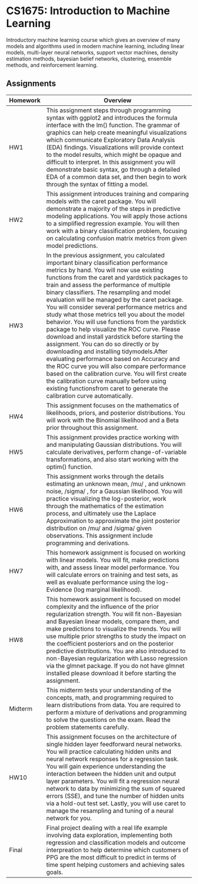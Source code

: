 # CS1675: Introduction to Machine Learning

Introductory machine learning course which gives an overview of many models and algorithms used in modern machine learning, including linear models, multi-layer neural networks, support vector machines, density estimation methods, bayesian belief networks, clustering, ensemble methods, and reinforcement learning. 

## Assignments

| Homework | Overview |
| ------ | ------ |
| HW1 | This assignment steps through programming syntax with ggplot2 and introduces the formula interface with the lm() function. The grammar of graphics can help create meaningful visualizations which communicate Exploratory Data Analysis (EDA) findings. Visualizations will provide context to the model results, which might be opaque and difficult to interpret. In this assignment you will demonstrate basic syntax, go through a detailed EDA of a common data set, and then begin to work through the syntax of fitting a model.
| HW2 | This assignment introduces training and comparing models with the caret package. You will demonstrate a majority of the steps in predictive modeling applications. You will apply those actions to a simplified regression example. You will then work with a binary classification problem, focusing on calculating confusion matrix metrics from given model predictions.
| HW3 | In the previous assignment, you calculated important binary classification performance metrics by hand. You will now use existing functions from the caret and yardstick packages to train and assess the performance of multiple binary classifiers. The resampling and model evaluation will be managed by the caret package. You will consider several performance metrics and study what those metrics tell you about the model behavior. You will use functions from the yardstick package to help visualize the ROC curve. Please download and install yardstick before starting the assignment. You can do so directly or by downloading and installing tidymodels.After evaluating performance based on Accuracy and the ROC curve you will also compare performance based on the calibration curve. You will first create the calibration curve manually before using existing functionsfrom caret to generate the calibration curve automatically.
| HW4 | This assignment focuses on the mathematics of likelihoods, priors, and posterior distributions. You will work with the Binomial likelihood and a Beta prior throughout this assignment.
| HW5 | This assignment provides practice working with and manipulating Gaussian distributions. You will calculate derivatives, perform change-of-variable transformations, and also start working with the optim() function.
| HW6 | This assignment works through the details estimating an unknown mean, /mu/ , and unknown noise, /sigma/ , for a Gaussian likelihood. You will practice visualizing the log-posterior, work through the mathematics of the estimation process, and ultimately use the Laplace Approximation to approximate the joint posterior distribution on /mu/ and /sigma/ given observations. This assignment include programming and derivations.
| HW7 | This homework assignment is focused on working with linear models. You will fit, make predictions with, and assess linear model performance. You will calculate errors on training and test sets, as well as evaluate performance using the log-Evidence (log marginal likelihood).
| HW8 | This homework assignment is focused on model complexity and the influence of the prior regularization strength. You will fit non-Bayesian and Bayesian linear models, compare them, and make predictions to visualize the trends. You will use multiple prior strengths to study the impact on the coefficient posteriors and on the posterior predictive distributions. You are also introduced to non-Bayesian regularization with Lasso regression via the glmnet package. If you do not have glmnet installed please download it before starting the assignment.
| Midterm | This midterm tests your understanding of the concepts, math, and programming required to learn distributions from data. You are required to perform a mixture of derivations and programming to solve the questions on the exam. Read the problem statements carefully.
| HW10 | This assignment focuses on the architecture of single hidden layer feedforward neural networks. You will practice calculating hidden units and neural network responses for a regression task. You will gain experience understanding the interaction between the hidden unit and output layer parameters. You will fit a regression neural network to data by minimizing the sum of squared errors (SSE), and tune the number of hidden units via a hold-out test set. Lastly, you will use caret to manage the resampling and tuning of a neural network for you.
| Final | Final project dealing with a real life example involving data exploration, implementing both regression and classification models and outcome interpreation to help determine which customers of PPG are the most difficult to predict in terms of time spent helping customers and achieving sales goals.  
